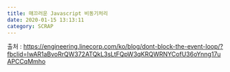 ```yaml
---
title: 매끄러운 Javascript 비동기처리
date: 2020-01-15 13:13:11
category: SCRAP
---
```


출처 : https://engineering.linecorp.com/ko/blog/dont-block-the-event-loop/?fbclid=IwAR1aBvoRrQW372ATQkL3sLtFQpW3qKRQWRNYCofU36oYnng17uAPCCqMmho
